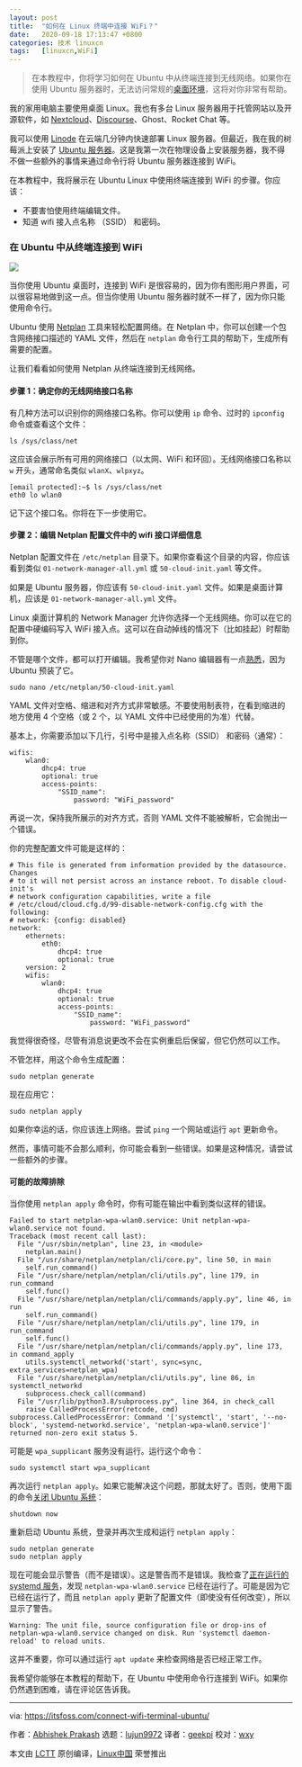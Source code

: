 ```yaml
---
layout: post
title:	"如何在 Linux 终端中连接 WiFi？"
date:	2020-09-18 17:13:47 +0800 
categories:	技术 linuxcn 
tags:	[linuxcn,WiFi]
---
```




> 
> 在本教程中，你将学习如何在 Ubuntu 中从终端连接到无线网络。如果你在使用 Ubuntu 服务器时，无法访问常规的[桌面环境](https://itsfoss.com/what-is-desktop-environment/)，这将对你非常有帮助。
> 
> 
> 


我的家用电脑主要使用桌面 Linux。我也有多台 Linux 服务器用于托管网站以及开源软件，如 [Nextcloud](https://itsfoss.com/nextcloud/)、[Discourse](https://www.discourse.org/)、Ghost、Rocket Chat 等。


我可以使用 [Linode](https://itsfoss.com/recommends/linode/) 在云端几分钟内快速部署 Linux 服务器。但最近，我在我的树莓派上安装了 [Ubuntu 服务器](https://itsfoss.com/install-ubuntu-server-raspberry-pi/)。这是我第一次在物理设备上安装服务器，我不得不做一些额外的事情来通过命令行将 Ubuntu 服务器连接到 WiFi。


在本教程中，我将展示在 Ubuntu Linux 中使用终端连接到 WiFi 的步骤。你应该：


* 不要害怕使用终端编辑文件。
* 知道 wifi 接入点名称 （SSID） 和密码。


### 在 Ubuntu 中从终端连接到 WiFi


![](/Asserts/Images//attachment/album/202009/18/171355yebrb67bl68ala0a.png)


当你使用 Ubuntu 桌面时，连接到 WiFi 是很容易的，因为你有图形用户界面，可以很容易地做到这一点。但当你使用 Ubuntu 服务器时就不一样了，因为你只能使用命令行。


Ubuntu 使用 [Netplan](https://netplan.io/) 工具来轻松配置网络。在 Netplan 中，你可以创建一个包含网络接口描述的 YAML 文件，然后在 `netplan` 命令行工具的帮助下，生成所有需要的配置。


让我们看看如何使用 Netplan 从终端连接到无线网络。


#### 步骤 1：确定你的无线网络接口名称


有几种方法可以识别你的网络接口名称。你可以使用 `ip` 命令、过时的 `ipconfig` 命令或查看这个文件：



```
ls /sys/class/net

```

这应该会展示所有可用的网络接口（以太网、WiFi 和环回）。无线网络接口名称以 `w` 开头，通常命名类似 `wlanX`、`wlpxyz`。



```
[email protected]:~$ ls /sys/class/net
eth0 lo wlan0

```

记下这个接口名。你将在下一步使用它。


#### 步骤 2：编辑 Netplan 配置文件中的 wifi 接口详细信息


Netplan 配置文件在 `/etc/netplan` 目录下。如果你查看这个目录的内容，你应该看到类似 `01-network-manager-all.yml` 或 `50-cloud-init.yaml` 等文件。


如果是 Ubuntu 服务器，你应该有 `50-cloud-init.yaml` 文件。如果是桌面计算机，应该是 `01-network-manager-all.yml` 文件。


Linux 桌面计算机的 Network Manager 允许你选择一个无线网络。你可以在它的配置中硬编码写入 WiFi 接入点。这可以在自动掉线的情况下（比如挂起）时帮助到你。


不管是哪个文件，都可以打开编辑。我希望你对 Nano 编辑器有一点[熟悉](https://itsfoss.com/nano-editor-guide/)，因为 Ubuntu 预装了它。



```
sudo nano /etc/netplan/50-cloud-init.yaml

```

YAML 文件对空格、缩进和对齐方式非常敏感。不要使用制表符，在看到缩进的地方使用 4 个空格（或 2 个，以 YAML 文件中已经使用的为准）代替。


基本上，你需要添加以下几行，引号中是接入点名称（SSID） 和密码（通常）：



```
wifis:
    wlan0:
        dhcp4: true
        optional: true
        access-points:
            "SSID_name":
                password: "WiFi_password"

```

再说一次，保持我所展示的对齐方式，否则 YAML 文件不能被解析，它会抛出一个错误。


你的完整配置文件可能是这样的：



```
# This file is generated from information provided by the datasource. Changes
# to it will not persist across an instance reboot. To disable cloud-init's
# network configuration capabilities, write a file
# /etc/cloud/cloud.cfg.d/99-disable-network-config.cfg with the following:
# network: {config: disabled}
network:
    ethernets:
        eth0:
            dhcp4: true
            optional: true
    version: 2
    wifis:
        wlan0:
            dhcp4: true
            optional: true
            access-points:
                "SSID_name":
                    password: "WiFi_password"

```

我觉得很奇怪，尽管有消息说更改不会在实例重启后保留，但它仍然可以工作。


不管怎样，用这个命令生成配置：



```
sudo netplan generate

```

现在应用它：



```
sudo netplan apply

```

如果你幸运的话，你应该连上网络。尝试 `ping` 一个网站或运行 `apt` 更新命令。


然而，事情可能不会那么顺利，你可能会看到一些错误。如果是这种情况，请尝试一些额外的步骤。


#### 可能的故障排除


当你使用 `netplan apply` 命令时，你有可能在输出中看到类似这样的错误。



```
Failed to start netplan-wpa-wlan0.service: Unit netplan-wpa-wlan0.service not found.
Traceback (most recent call last):
  File "/usr/sbin/netplan", line 23, in <module>
    netplan.main()
  File "/usr/share/netplan/netplan/cli/core.py", line 50, in main
    self.run_command()
  File "/usr/share/netplan/netplan/cli/utils.py", line 179, in run_command
    self.func()
  File "/usr/share/netplan/netplan/cli/commands/apply.py", line 46, in run
    self.run_command()
  File "/usr/share/netplan/netplan/cli/utils.py", line 179, in run_command
    self.func()
  File "/usr/share/netplan/netplan/cli/commands/apply.py", line 173, in command_apply
    utils.systemctl_networkd('start', sync=sync, extra_services=netplan_wpa)
  File "/usr/share/netplan/netplan/cli/utils.py", line 86, in systemctl_networkd
    subprocess.check_call(command)
  File "/usr/lib/python3.8/subprocess.py", line 364, in check_call
    raise CalledProcessError(retcode, cmd)
subprocess.CalledProcessError: Command '['systemctl', 'start', '--no-block', 'systemd-networkd.service', 'netplan-wpa-wlan0.service']' returned non-zero exit status 5.

```

可能是 `wpa_supplicant` 服务没有运行。运行这个命令：



```
sudo systemctl start wpa_supplicant

```

再次运行 `netplan apply`。如果它能解决这个问题，那就太好了。否则，使用下面的命令[关闭 Ubuntu 系统](https://itsfoss.com/schedule-shutdown-ubuntu/)：



```
shutdown now

```

重新启动 Ubuntu 系统，登录并再次生成和运行 `netplan apply`：



```
sudo netplan generate
sudo netplan apply

```

现在可能会显示警告（而不是错误）。这是警告而不是错误。我检查了[正在运行的 systemd 服务](https://linuxhandbook.com/systemd-list-services/)，发现 `netplan-wpa-wlan0.service` 已经在运行了。可能是因为它已经在运行了，而且 `netplan apply` 更新了配置文件（即使没有任何改变），所以显示了警告。



```
Warning: The unit file, source configuration file or drop-ins of netplan-wpa-wlan0.service changed on disk. Run 'systemctl daemon-reload' to reload units.

```

这并不重要，你可以通过运行 `apt update` 来检查网络是否已经正常工作。


我希望你能够在本教程的帮助下，在 Ubuntu 中使用命令行连接到 WiFi。如果你仍然遇到困难，请在评论区告诉我。




---


via: <https://itsfoss.com/connect-wifi-terminal-ubuntu/>


作者：[Abhishek Prakash](https://itsfoss.com/author/abhishek/) 选题：[lujun9972](https://github.com/lujun9972) 译者：[geekpi](https://github.com/geekpi) 校对：[wxy](https://github.com/wxy)


本文由 [LCTT](https://github.com/LCTT/TranslateProject) 原创编译，[Linux中国](https://linux.cn/) 荣誉推出
